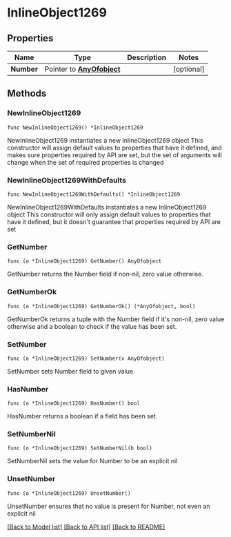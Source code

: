 # InlineObject1269

## Properties

Name | Type | Description | Notes
------------ | ------------- | ------------- | -------------
**Number** | Pointer to [**AnyOfobject**](anyOf&lt;object&gt;.md) |  | [optional] 

## Methods

### NewInlineObject1269

`func NewInlineObject1269() *InlineObject1269`

NewInlineObject1269 instantiates a new InlineObject1269 object
This constructor will assign default values to properties that have it defined,
and makes sure properties required by API are set, but the set of arguments
will change when the set of required properties is changed

### NewInlineObject1269WithDefaults

`func NewInlineObject1269WithDefaults() *InlineObject1269`

NewInlineObject1269WithDefaults instantiates a new InlineObject1269 object
This constructor will only assign default values to properties that have it defined,
but it doesn't guarantee that properties required by API are set

### GetNumber

`func (o *InlineObject1269) GetNumber() AnyOfobject`

GetNumber returns the Number field if non-nil, zero value otherwise.

### GetNumberOk

`func (o *InlineObject1269) GetNumberOk() (*AnyOfobject, bool)`

GetNumberOk returns a tuple with the Number field if it's non-nil, zero value otherwise
and a boolean to check if the value has been set.

### SetNumber

`func (o *InlineObject1269) SetNumber(v AnyOfobject)`

SetNumber sets Number field to given value.

### HasNumber

`func (o *InlineObject1269) HasNumber() bool`

HasNumber returns a boolean if a field has been set.

### SetNumberNil

`func (o *InlineObject1269) SetNumberNil(b bool)`

 SetNumberNil sets the value for Number to be an explicit nil

### UnsetNumber
`func (o *InlineObject1269) UnsetNumber()`

UnsetNumber ensures that no value is present for Number, not even an explicit nil

[[Back to Model list]](../README.md#documentation-for-models) [[Back to API list]](../README.md#documentation-for-api-endpoints) [[Back to README]](../README.md)


